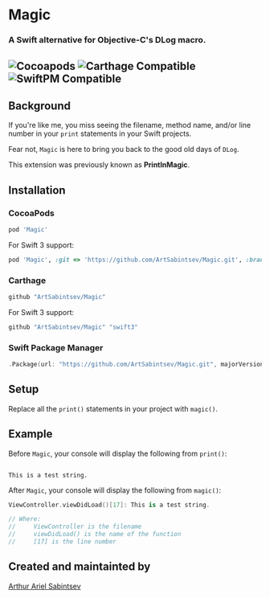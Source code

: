 # Magic

### A Swift alternative for Objective-C's DLog macro.

 ![Cocoapods](https://img.shields.io/cocoapods/v/Magic.svg) ![Carthage Compatible](https://img.shields.io/badge/Carthage-compatible-4BC51D.svg?style=flat) ![SwiftPM Compatible](https://img.shields.io/badge/SwiftPM-Compatible-brightgreen.svg)
---

## Background

If you're like me, you miss seeing the filename, method name, and/or line number in your `print` statements in your Swift projects.

Fear not, `Magic` is here to bring you back to the good old days of `DLog`.

This extension was previously known as **PrintlnMagic**.

## Installation

### **CocoaPods**
``` ruby
pod 'Magic'
```
For Swift 3 support:

```ruby
pod 'Magic', :git => 'https://github.com/ArtSabintsev/Magic.git', :branch => 'swift3'
```

### **Carthage**
``` swift
github "ArtSabintsev/Magic"
```

For Swift 3 support:

``` swift
github "ArtSabintsev/Magic" "swift3"
```

### Swift Package Manager
``` swift
.Package(url: "https://github.com/ArtSabintsev/Magic.git", majorVersion: 2)
```

## Setup

Replace all the `print()` statements in your project with `magic()`.

## Example
Before `Magic`, your console will display the following from `print()`:

```

This is a test string.

```

After `Magic`, your console will display the following from `magic()`:

```swift
ViewController.viewDidLoad()[17]: This is a test string.

// Where:
//     ViewController is the filename
//     viewDidLoad() is the name of the function
//     [17] is the line number
```

## Created and maintainted by
[Arthur Ariel Sabintsev](http://www.sabintsev.com)
